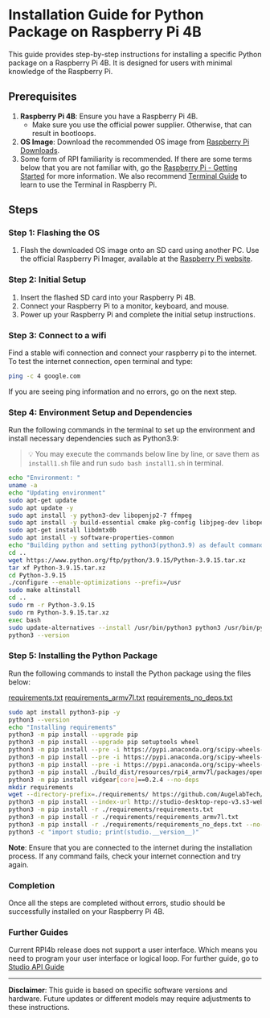 # Installation Guide for Python Package on Raspberry Pi 4B

This guide provides step-by-step instructions for installing a specific Python package on a Raspberry Pi 4B. It is designed for users with minimal knowledge of the Raspberry Pi.

## Prerequisites
1. **Raspberry Pi 4B**: Ensure you have a Raspberry Pi 4B.
   - Make sure you use the official power supplier. Otherwise, that can result in bootloops.
2. **OS Image**: Download the recommended OS image from [Raspberry Pi Downloads](https://downloads.raspberrypi.com/raspios_armhf/images/raspios_armhf-2022-09-26/2022-09-22-raspios-bullseye-armhf.img.xz).
3. Some form of RPI familiarity is recommended. If there are some terms below that you are not familiar with, go the [Raspberry Pi - Getting Started](https://www.raspberrypi.com/documentation/computers/getting-started.html) for more information.
We also recommend [Terminal Guide](https://projects.raspberrypi.org/en/projects/raspberry-pi-using/8) to learn to use the Terminal in Raspberry Pi.


## Steps

### Step 1: Flashing the OS
1. Flash the downloaded OS image onto an SD card using another PC. Use the official Raspberry Pi Imager, available at the [Raspberry Pi website](https://www.raspberrypi.com/software/).

### Step 2: Initial Setup
1. Insert the flashed SD card into your Raspberry Pi 4B.
2. Connect your Raspberry Pi to a monitor, keyboard, and mouse.
3. Power up your Raspberry Pi and complete the initial setup instructions.

### Step 3: Connect to a wifi
Find a stable wifi connection and connect your raspberry pi to the internet.
To test the internet connection, open terminal and type:

```bash
ping -c 4 google.com
```

If you are seeing ping information and no errors, go on the next step.

### Step 4: Environment Setup and Dependencies
Run the following commands in the terminal to set up the environment and install necessary dependencies such as Python3.9:

> 💡 You may execute the commands below line by line, or save them as `install1.sh` file and run `sudo bash install1.sh` in terminal.

```bash
echo "Environment: "
uname -a
echo "Updating environment"
sudo apt-get update
sudo apt update -y
sudo apt install -y python3-dev libopenjp2-7 ffmpeg
sudo apt install -y build-essential cmake pkg-config libjpeg-dev libopenblas-dev libtiff5-dev libpng-dev libavcodec-dev libavformat-dev libswscale-dev libv4l-dev libxvidcore-dev libx264-dev libfontconfig1-dev libcairo2-dev libgdk-pixbuf2.0-dev libpango1.0-dev libgtk2.0-dev libgtk-3-dev libatlas-base-dev gfortran libhdf5-dev libhdf5-serial-dev libhdf5-103 libqt5gui5 libqt5webkit5 libqt5test5 python3-pyqt5 python3-dev
sudo apt-get install libdmtx0b
sudo apt install -y software-properties-common
echo "Building python and setting python3(python3.9) as default command"
cd ..
wget https://www.python.org/ftp/python/3.9.15/Python-3.9.15.tar.xz
tar xf Python-3.9.15.tar.xz
cd Python-3.9.15
./configure --enable-optimizations --prefix=/usr
sudo make altinstall
cd ..
sudo rm -r Python-3.9.15
sudo rm Python-3.9.15.tar.xz
exec bash
sudo update-alternatives --install /usr/bin/python3 python3 /usr/bin/python3.9 1
python3 --version
```

### Step 5: Installing the Python Package
Run the following commands to install the Python package using the files below:

[requirements.txt](https://github.com/AugelabTech/AugeLab-Studio-Issues/files/14061860/requirements.txt)
[requirements_armv7l.txt](https://github.com/AugelabTech/AugeLab-Studio-Issues/files/14061870/requirements_armv7l.txt)
[requirements_no_deps.txt](https://github.com/AugelabTech/AugeLab-Studio-Issues/files/14061874/requirements_no_deps.txt)

```bash
sudo apt install python3-pip -y
python3 --version
echo "Installing requirements"
python3 -m pip install --upgrade pip
python3 -m pip install --upgrade pip setuptools wheel
python3 -m pip install --pre -i https://pypi.anaconda.org/scipy-wheels-nightly/simple scipy
python3 -m pip install --pre -i https://pypi.anaconda.org/scipy-wheels-nightly/simple scikit-image
python3 -m pip install --pre -i https://pypi.anaconda.org/scipy-wheels-nightly/simple scikit-learn
python3 -m pip install ./build_dist/resources/rpi4_armv7l/packages/opencv_contrib_python-4.7.0.72-cp39-cp39-manylinux_2_31_armv7l.whl
python3 -m pip install vidgear[core]==0.2.4 --no-deps
mkdir requirements
wget --directory-prefix=./requirements/ https://github.com/AugelabTech/AugeLab-Studio-Issues/files/14061860/requirements.txt https://github.com/AugelabTech/AugeLab-Studio-Issues/files/14061870/requirements_armv7l.txt https://github.com/AugelabTech/AugeLab-Studio-Issues/files/14061874/requirements_no_deps.txt
python3 -m pip install --index-url http://studio-desktop-repo-v3.s3-website.eu-central-1.amazonaws.com --trusted-host studio-desktop-repo-v3.s3-website.eu-central-1.amazonaws.com studio==2.1.0 augelab_file_utils==1.0.2 augelab_platform==1.0.2 opencv-contrib-python==4.7.0 boto3==1.24.51 botocore==1.27.51 s3transfer==0.6.0
python3 -m pip install -r ./requirements/requirements.txt
python3 -m pip install -r ./requirements/requirements_armv7l.txt
python3 -m pip install -r ./requirements/requirements_no_deps.txt --no-deps
python3 -c "import studio; print(studio.__version__)"
```

**Note**: Ensure that you are connected to the internet during the installation process. If any command fails, check your internet connection and try again.

### Completion
Once all the steps are completed without errors, studio should be successfully installed on your Raspberry Pi 4B.


### Further Guides
Current RPI4b release does not support a user interface. Which means you need to program your user interface or logical loop. For further guide, go to [Studio API Guide](StudioAPI.md)

---

**Disclaimer**: This guide is based on specific software versions and hardware. Future updates or different models may require adjustments to these instructions.
